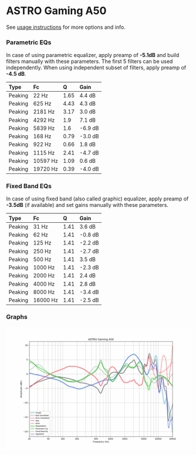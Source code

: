 # ASTRO Gaming A50
See [usage instructions](https://github.com/jaakkopasanen/AutoEq#usage) for more options and info.

### Parametric EQs
In case of using parametric equalizer, apply preamp of **-5.1dB** and build filters manually
with these parameters. The first 5 filters can be used independently.
When using independent subset of filters, apply preamp of **-4.5 dB**.

| Type    | Fc       |    Q | Gain    |
|:--------|:---------|:-----|:--------|
| Peaking | 22 Hz    | 1.65 | 4.4 dB  |
| Peaking | 625 Hz   | 4.43 | 4.3 dB  |
| Peaking | 2181 Hz  | 3.17 | 3.0 dB  |
| Peaking | 4292 Hz  | 1.9  | 7.1 dB  |
| Peaking | 5839 Hz  | 1.6  | -6.9 dB |
| Peaking | 168 Hz   | 0.79 | -3.0 dB |
| Peaking | 922 Hz   | 0.66 | 1.8 dB  |
| Peaking | 1115 Hz  | 2.41 | -4.7 dB |
| Peaking | 10597 Hz | 1.09 | 0.6 dB  |
| Peaking | 19720 Hz | 0.39 | -4.0 dB |

### Fixed Band EQs
In case of using fixed band (also called graphic) equalizer, apply preamp of **-3.5dB**
(if available) and set gains manually with these parameters.

| Type    | Fc       |    Q | Gain    |
|:--------|:---------|:-----|:--------|
| Peaking | 31 Hz    | 1.41 | 3.6 dB  |
| Peaking | 62 Hz    | 1.41 | -0.8 dB |
| Peaking | 125 Hz   | 1.41 | -2.2 dB |
| Peaking | 250 Hz   | 1.41 | -2.7 dB |
| Peaking | 500 Hz   | 1.41 | 3.5 dB  |
| Peaking | 1000 Hz  | 1.41 | -2.3 dB |
| Peaking | 2000 Hz  | 1.41 | 2.4 dB  |
| Peaking | 4000 Hz  | 1.41 | 2.8 dB  |
| Peaking | 8000 Hz  | 1.41 | -3.4 dB |
| Peaking | 16000 Hz | 1.41 | -2.5 dB |

### Graphs
![](./ASTRO%20Gaming%20A50.png)